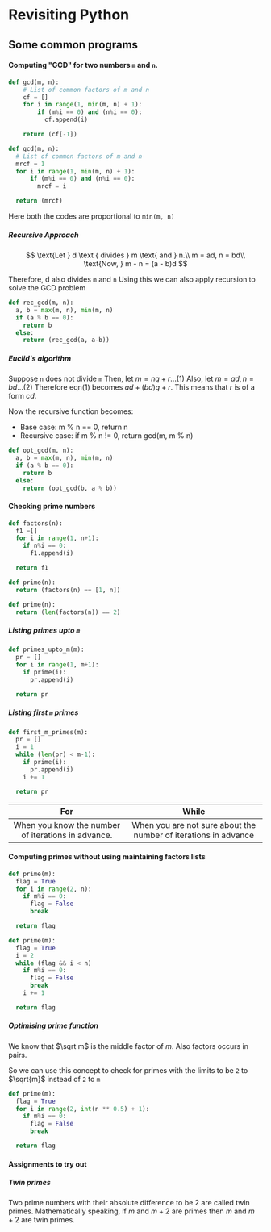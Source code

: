 # Revisiting Python

## Some common programs

#### Computing "GCD" for two numbers `m` and `n`.

```py title="Approach 1" linenums="1"
def gcd(m, n):
    # List of common factors of m and n
    cf = []
    for i in range(1, min(m, n) + 1):
        if (m%i == 0) and (n%i == 0):
          cf.append(i)

    return (cf[-1])
```

```py title="Approach 2" linenums="1"
def gcd(m, n):
  # List of common factors of m and n
  mrcf = 1
  for i in range(1, min(m, n) + 1):
      if (m%i == 0) and (n%i == 0):
        mrcf = i

  return (mrcf)
```

Here both the codes are proportional to `min(m, n)`

##### Recursive Approach

$$
\text{Let } d \text { divides } m \text{ and } n.\\
m = ad, n = bd\\
\text{Now, } m - n = (a - b)d
$$

Therefore, d also divides `m` and `n`
Using this we can also apply recursion to solve the GCD problem

```py linenums="1" title="Recursive-GCD.py"
def rec_gcd(m, n):
  a, b = max(m, n), min(m, n)
  if (a % b == 0):
    return b
  else:
    return (rec_gcd(a, a-b))

```

##### Euclid's algorithm

Suppose `n` does not divide `m`
Then, let $m = nq + r ... (1)$
Also, let $m =ad, n = bd ... (2)$
Therefore eqn($1$) becomes $ad + (bd)q + r$. This means that $r$ is of a form $cd$.

Now the recursive function becomes:

- Base case: m % n == 0, return n
- Recursive case: if m % n != 0, return gcd(m, m % n)

```py linenums="1" title="Optimised-GCD.py"
def opt_gcd(m, n):
  a, b = max(m, n), min(m, n)
  if (a % b == 0):
    return b
  else:
    return (opt_gcd(b, a % b))

```

#### Checking prime numbers

```py linenums="1" title="factors.py"
def factors(n):
  f1 =[]
  for i in range(1, n+1):
    if n%i == 0:
      f1.append(i)

  return f1
```

```py linenums="1" title="primes-approach-1.py"
def prime(n):
  return (factors(n) == [1, n])
```

```py linenums="1" title="primes-approach-2.py"
def prime(n):
  return (len(factors(n)) == 2)
```

##### Listing primes upto `m`

```py linenums="1" title="primes-upto-m.py"
def primes_upto_m(m):
  pr = []
  for i in range(1, m+1):
    if prime(i):
      pr.append(i)

  return pr
```

##### Listing first `m` primes

```py linenums="1" title="first-m-primes.py"
def first_m_primes(m):
  pr = []
  i = 1
  while (len(pr) < m-1):
    if prime(i):
      pr.append(i)
    i += 1

  return pr
```

|                        For                         |                              While                              |
| :------------------------------------------------: | :-------------------------------------------------------------: |
| When you know the number of iterations in advance. | When you are not sure about the number of iterations in advance |

#### Computing primes without using maintaining factors lists

```py linenums="1" title="prime-using-for-loop.py"
def prime(m):
  flag = True
  for i in range(2, n):
    if m%i == 0:
      flag = False
      break

  return flag
```

```py linenums="1" title="prime-using-while-loop.py"
def prime(m):
  flag = True
  i = 2
  while (flag && i < n)
    if m%i == 0:
      flag = False
      break
    i += 1

  return flag
```

##### Optimising prime function

We know that $\sqrt m$ is the middle factor of $m$.
Also factors occurs in pairs.

So we can use this concept to check for primes with the limits to be `2` to $\sqrt{m}$ instead of `2` to `m`

```py linenums="1" title="optimised-prime.py"
def prime(m):
  flag = True
  for i in range(2, int(n ** 0.5) + 1):
    if m%i == 0:
      flag = False
      break

  return flag
```

#### Assignments to try out

##### Twin primes

Two prime numbers with their absolute difference to be 2 are called twin primes. Mathematically speaking, if $m$ and $m+2$ are primes then $m$ and $m+2$ are twin primes.

